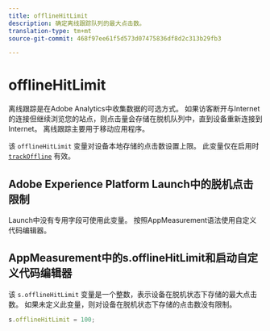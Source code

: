 ```yaml
---
title: offlineHitLimit
description: 确定离线跟踪队列的最大点击数。
translation-type: tm+mt
source-git-commit: 468f97ee61f5d573d07475836df8d2c313b29fb3

---
```



# offlineHitLimit

离线跟踪是在Adobe Analytics中收集数据的可选方式。 如果访客断开与Internet的连接但继续浏览您的站点，则点击量会存储在脱机队列中，直到设备重新连接到Internet。 离线跟踪主要用于移动应用程序。

该 `offlineHitLimit` 变量对设备本地存储的点击数设置上限。 此变量仅在启用时 [`trackOffline`](trackoffline.md) 有效。

## Adobe Experience Platform Launch中的脱机点击限制

Launch中没有专用字段可使用此变量。 按照AppMeasurement语法使用自定义代码编辑器。

## AppMeasurement中的s.offlineHitLimit和启动自定义代码编辑器

该 `s.offlineHitLimit` 变量是一个整数，表示设备在脱机状态下存储的最大点击数。 如果未定义此变量，则对设备在脱机状态下存储的点击数没有限制。

```js
s.offlineHitLimit = 100;
```
